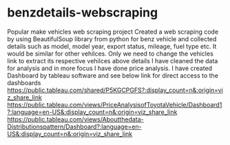 # benzdetails-webscraping
Popular make vehicles web scraping project
Created a web scraping code by using BeautifulSoup library from python for benz vehicle and collected details such as model, model year, export status, mileage, fuel type etc.
It would be similar for other vehilces. Only we need to change the vehicles link to extract its respective vehilces above details
I have cleaned the data for analysis and in more focus I have done price analysis.
I have created Dashboard by tableau software and see below link for direct access to the dashboards
https://public.tableau.com/shared/P5KGCPGFS?:display_count=n&:origin=viz_share_link
https://public.tableau.com/views/PriceAnalysisofToyotaVehicle/Dashboard1?:language=en-US&:display_count=n&:origin=viz_share_link
https://public.tableau.com/views/Aboutthedata-Distributionspattern/Dashboard?:language=en-US&:display_count=n&:origin=viz_share_link
